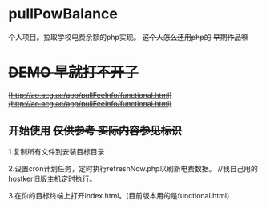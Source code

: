 # pullPowBalance
个人项目。拉取学校电费余额的php实现。 ~~这个人怎么还用php的~~ ~~早期作品嘛~~

# ~~DEMO 早就打不开了~~
~~[http://ao.acg.ac/app/pullFeeInfo/functional.html](http://ao.acg.ac/app/pullFeeInfo/functional.html)~~

## 开始使用 ~~仅供参考 实际内容参见标识~~
1.复制所有文件到安装目标目录

2.设置cron计划任务，定时执行refreshNow.php以刷新电费数据。
//我自己用的hostker旧版主机定时执行。

3.在你的目标终端上打开index.html。(目前版本用的是functional.html)
